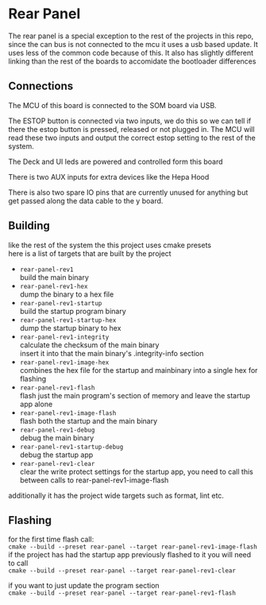 # Rear Panel
The rear panel is a special exception to the rest of the projects in this repo, since the can bus is not connected to the mcu it uses a usb based update. It uses less of the common code because of this. It also has slightly different linking than the rest of the boards to accomidate the bootloader differences
## Connections
The MCU of this board is connected to the SOM board via USB.

The ESTOP button is connected via two inputs, we do this so we can tell if there the estop button is pressed, released or not plugged in. The MCU will read these two inputs and output the correct estop setting to the rest of the system.

The Deck and UI leds are powered and controlled form this board

There is two AUX inputs for extra devices like the Hepa Hood

There is also two spare IO pins that are currently unused for anything but get passed along the data cable to the y board.


## Building

like the rest of the system the this project uses cmake presets  
here is a list of targets that are built by the project  
* `rear-panel-rev1`  
  build the main binary  
* `rear-panel-rev1-hex`  
  dump the binary to a hex file  
* `rear-panel-rev1-startup`  
  build the startup program binary  
* `rear-panel-rev1-startup-hex`  
  dump the startup binary to hex  
* `rear-panel-rev1-integrity`  
  calculate the checksum of the main binary  
  insert it into that the main binary's .integrity-info section  
* `rear-panel-rev1-image-hex`  
  combines the hex file for the startup and mainbinary into a single hex for flashing  
* `rear-panel-rev1-flash`  
  flash just the main program's section of memory and leave the startup app alone  
* `rear-panel-rev1-image-flash`  
  flash both the startup and the main binary  
* `rear-panel-rev1-debug`  
  debug the main binary  
* `rear-panel-rev1-startup-debug`  
  debug the startup app  
* `rear-panel-rev1-clear`  
  clear the write protect settings for the startup app, you need to call this between calls to rear-panel-rev1-image-flash   

additionally it has the project wide targets such as format, lint etc.  

## Flashing  

for the first time flash call:  
`cmake --build --preset rear-panel --target rear-panel-rev1-image-flash`  
if the project has had the startup app previously flashed to it you will need to call  
`cmake --build --preset rear-panel --target rear-panel-rev1-clear`  

if you want to just update the program section   
`cmake --build --preset rear-panel --target rear-panel-rev1-flash`  
